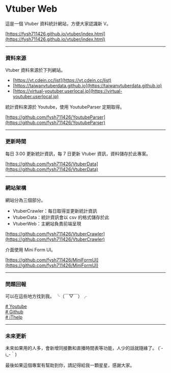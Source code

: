 # Vtuber Web  

這是一個 Vtuber 資料統計網站，方便大家認識新 V。  

[https://fysh711426.github.io/vtuber/index.html](https://fysh711426.github.io/vtuber/index.html)  

---  

### 資料來源  

Vtuber 資料來源於下列網站。  

* [https://vt.cdein.cc/list](https://vt.cdein.cc/list)  
* [https://taiwanvtuberdata.github.io](https://taiwanvtuberdata.github.io)  
* [https://virtual-youtuber.userlocal.jp](https://virtual-youtuber.userlocal.jp)  

統計資料來源於 Youtube，使用 YoutubeParser 定期取得。  

[https://github.com/fysh711426/YoutubeParser](https://github.com/fysh711426/YoutubeParser)  

---  

### 更新時間  

每日 3:00 更新統計資訊，每 7 日更新 Vtuber 資訊，資料儲存於此專案。  

[https://github.com/fysh711426/VtuberData](https://github.com/fysh711426/VtuberData)  

---  

### 網站架構  

網站分為三個部分。  

* VtuberCrawler：每日取得並更新統計資訊  
* VtuberData：統計資訊會以 csv 的格式儲存於此  
* VtuberWeb：主網站負責前端呈現  

[https://github.com/fysh711426/VtuberCrawler](https://github.com/fysh711426/VtuberCrawler)  

介面使用 Mini Form UI。  

[https://github.com/fysh711426/MiniFormUI](https://github.com/fysh711426/MiniFormUI)  

---  

### 問題回報  

可以在這些地方找到我。 ╰（￣▽￣）╭  

[# Youtube](https://www.youtube.com/channel/UC-nyIVHa8aV9y5EmGtwwY8A)  
[# Github](https://github.com/fysh711426)  
[# iThelp](https://ithelp.ithome.com.tw/users/20106865/profile)  

---  

### 未來更新  

未來如果用的人多，會新增同接數和直播時間表等功能，人少的話就隨緣了。 (´-ι_-｀)  

最後如果這個專案有幫助到你，請記得給我一顆星星，感謝大家。  